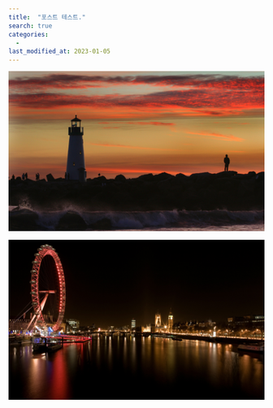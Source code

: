 ```yaml
---
title:  "포스트 테스트."
search: true
categories: 
  - 
last_modified_at: 2023-01-05
---
```


![배경화면 (53)](../images/2023-01-05-post-first_posting/53.jpg)

![배경화면 (95)](../images/2023-01-05-post-first_posting/95.jpg)
